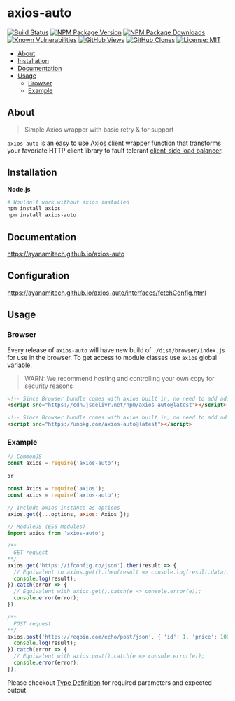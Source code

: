# axios-auto

[![Build Status](https://github.com/ayanamitech/axios-auto/actions/workflows/test.yml/badge.svg)](https://github.com/ayanamitech/axios-auto/actions)
[![NPM Package Version](https://img.shields.io/npm/v/axios-auto.svg)](https://npmjs.org/package/axios-auto)
[![NPM Package Downloads](https://img.shields.io/npm/dm/axios-auto.svg)](https://npmjs.org/package/axios-auto)
[![Known Vulnerabilities](https://snyk.io/test/github/ayanamitech/axios-auto/badge.svg?style=flat-square)](https://snyk.io/test/github/ayanamitech/axios-auto)
[![GitHub Views](https://img.shields.io/badge/dynamic/json?color=green&label=Views&query=uniques&url=https://github.com/ayanamitech/node-github-repo-stats/blob/main/data/ayanamitech/axios-auto/views.json?raw=True&logo=github)](https://github.com/ayanamitech/axios-auto)
[![GitHub Clones](https://img.shields.io/badge/dynamic/json?color=success&label=Clone&query=uniques&url=https://github.com/ayanamitech/node-github-repo-stats/blob/main/data/ayanamitech/axios-auto/clone.json?raw=True&logo=github)](https://github.com/ayanamitech/axios-auto)
[![License: MIT](https://img.shields.io/badge/License-MIT-blue.svg?style=flat-square)](https://opensource.org/licenses/MIT)

- [About](#about)
- [Installation](#installation)
- [Documentation](#documentation)
- [Usage](#usage)
  - [Browser](#browser)
  - [Example](#example)

## About

> Simple Axios wrapper with basic retry & tor support

`axios-auto` is an easy to use [Axios](https://axios-http.com/) client wrapper function that transforms your favoriate HTTP client library to fault tolerant [client-side load balancer](https://docs.microsoft.com/en-us/aspnet/core/grpc/loadbalancing?view=aspnetcore-6.0).

## Installation

**Node.js**

```sh
# Wouldn't work without axios installed
npm install axios
npm install axios-auto
```

## Documentation

https://ayanamitech.github.io/axios-auto

## Configuration

https://ayanamitech.github.io/axios-auto/interfaces/fetchConfig.html

## Usage

### Browser

Every release of `axios-auto` will have new build of `./dist/browser/index.js` for use in the browser. To get access to module classes use `axios` global variable.

> WARN: We recommend hosting and controlling your own copy for security reasons

```html
<!-- Since Browser bundle comes with axios built in, no need to add additional axios dependency -->
<script src="https://cdn.jsdelivr.net/npm/axios-auto@latest"></script>
```

```html
<!-- Since Browser bundle comes with axios built in, no need to add additional axios dependency -->
<script src="https://unpkg.com/axios-auto@latest"></script>
```

### Example

```js
// CommonJS
const axios = require('axios-auto');

or

const Axios = require('axios');
const axios = require('axios-auto');

// Include axios instance as options
axios.get({...options, axios: Axios });

// ModuleJS (ES6 Modules)
import axios from 'axios-auto';

/**
  GET request
**/
axios.get('https://ifconfig.co/json').then(result => {
  // Equivalent to axios.get().then(result => console.log(result.data));
  console.log(result);
}).catch(error => {
  // Equivalent with axios.get().catch(e => console.error(e));
  console.error(error);
});

/**
  POST request
**/
axios.post('https://reqbin.com/echo/post/json', { 'id': 1, 'price': 10000 }).then(result => {
  console.log(result);
}).catch(error => {
  // Equivalent with axios.post().catch(e => console.error(e));
  console.error(error);
});
```

Please checkout [Type Definition](./types/index.d.ts) for required parameters and expected output.
